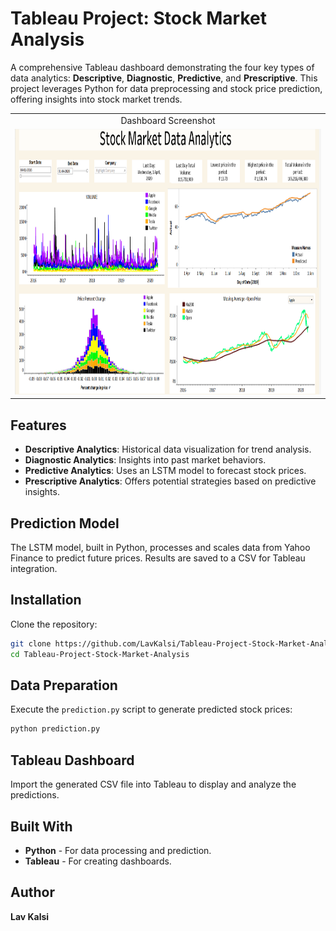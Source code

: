 # Tableau Project: Stock Market Analysis

A comprehensive Tableau dashboard demonstrating the four key types of data analytics: **Descriptive**, **Diagnostic**, **Predictive**, and **Prescriptive**. This project leverages Python for data preprocessing and stock price prediction, offering insights into stock market trends.

<table>
  <tr><td align="center">Dashboard Screenshot</td></tr>
  <tr><td><img src="https://github.com/LavKalsi/Tableau-Project-Stock-Market-Analysis/blob/main/Screenshot/Dashboard%20Screenshot.png" width="932" height="425"/></td></tr>
</table>

## Features

- **Descriptive Analytics**: Historical data visualization for trend analysis.
- **Diagnostic Analytics**: Insights into past market behaviors.
- **Predictive Analytics**: Uses an LSTM model to forecast stock prices.
- **Prescriptive Analytics**: Offers potential strategies based on predictive insights.

## Prediction Model

The LSTM model, built in Python, processes and scales data from Yahoo Finance to predict future prices. Results are saved to a CSV for Tableau integration.

## Installation

Clone the repository:

```bash
git clone https://github.com/LavKalsi/Tableau-Project-Stock-Market-Analysis.git
cd Tableau-Project-Stock-Market-Analysis
```

## Data Preparation

Execute the `prediction.py` script to generate predicted stock prices:

```bash
python prediction.py
```

## Tableau Dashboard

Import the generated CSV file into Tableau to display and analyze the predictions. 

## Built With

- **Python** - For data processing and prediction.
- **Tableau** - For creating dashboards.

## Author

**Lav Kalsi**

